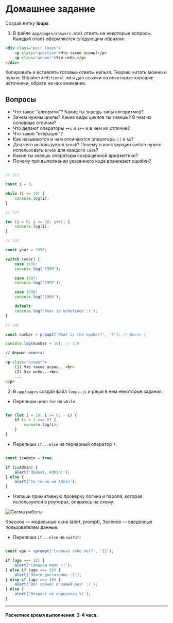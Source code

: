 # Домашнее задание

Создай ветку __loops__. 

1. В файле `app/pages/answers.html` ответь на некоторые вопросы. Каждый ответ оформляется следующим образом:

```html
<div class="pair loops">
	<p class="question">Что такое осень?</p>
	<p class="answer">Это небо.</p>
</div>
``` 

Копировать и вставлять готовые ответы нельзя. Теорию читать можно и нужно. В файле `Additional.md` я дал ссылки на некоторые хорошие источники, обрати на них внимание.

## Вопросы

* Что такое "алгоритм"? Какие ты знаешь типы алгоритмов?
* Зачем нужны циклы? Какие виды циклов ты знаешь? В чем их основные отличия?
* Что делают операторы `++i` и `i++` и в чем их отличие?
* Что такое "итерация"?
* Как называются и чем отличаются операторы `||` и `&&`?
* Для чего используется `break`? Почему в конструкции switch нужно использовать `break` для каждого `case`?
* Какие ты знаешь операторы сокращенной арифметики?
* Почему при выполнении указанного кода возникают ошибки?

```javascript

// (1)

const i = 0;

while (i <= 10) {
	console.log(i);
}

// (2)

for (i = 0; i <= 10; i++); {
	console.log(i);
}

// (3)

const year = 1996;

switch (year) {
	case 1996: 
	console.log('1996');

	case 1997: 
	console.log('1997');

	case 1998: 
	console.log('1998');

	default: 
	console.log('Year is undefined :(');
}

// (4)

const number = prompt('What is the number?', '0'); // Ввели 1

console.log(number + 10); // 110

```

```html
// Формат ответа:

<p class="answer">
	(1) Что такое осень...<br>
	(2) Это небо...<br>
	...
</p>

```

2. В `app/pages` создай файл `loops.js` и реши в нем некоторые задания:

* Перепиши цикл `for` на `while`:

```javascript

for (let i = 10; i >= 0; --i) {
	if (i % 2 === 0) {
		console.log(i);
	}
}

```

* Перепиши `if...else` на тернарный оператор `?`:

```javascript

const isAdmin = true;

if (isAdmin) {
	alert('Привет, Admin!');
} else {
	alert('Ты точно не Admin');
}

```
* Напиши примитивную проверку логина и пароля, которая используется в роутерах, опираясь на схему:

![Схема работы](https://github.com/MaximumStart/essential-course/blob/master/second-lesson/scheme.png)

Красное — модальные окна (alert, prompt),
Зеленое — введенные пользователем данные.

* Перепиши `if...else` на `switch`:

```javascript

const age = +prompt('Сколько тебе лет?', '12');

if (age === 12) {
	alert('Слишком мало :(');
} else if (age === 16) {
	alert('Почти достаточно :[');
} else if (age === 18) {
	alert('Вот сейчас в самый раз! :)');
} else {
	alert('Возраст не определен %)');
}

```

---

#### Расчетное время выполнения: 3-4 часа.